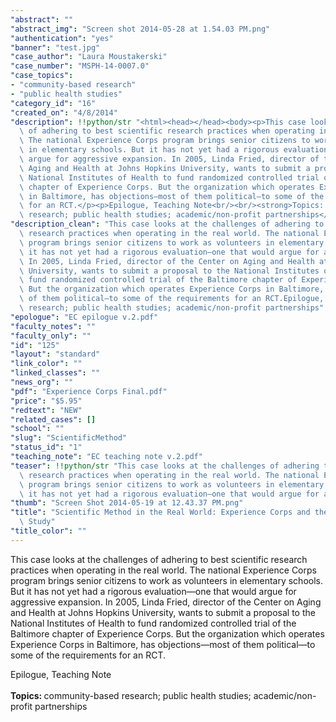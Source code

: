 ```yaml
---
"abstract": ""
"abstract_img": "Screen shot 2014-05-28 at 1.54.03 PM.png"
"authentication": "yes"
"banner": "test.jpg"
"case_author": "Laura Moustakerski"
"case_number": "MSPH-14-0007.0"
"case_topics":
- "community-based research"
- "public health studies"
"category_id": "16"
"created_on": "4/8/2014"
"description": !!python/str "<html><head></head><body><p>This case looks at the challenges\
  \ of adhering to best scientific research practices when operating in the real world.\
  \ The national Experience Corps program brings senior citizens to work as volunteers\
  \ in elementary schools. But it has not yet had a rigorous evaluation—one that would\
  \ argue for aggressive expansion. In 2005, Linda Fried, director of the Center on\
  \ Aging and Health at Johns Hopkins University, wants to submit a proposal to the\
  \ National Institutes of Health to fund randomized controlled trial of the Baltimore\
  \ chapter of Experience Corps. But the organization which operates Experience Corps\
  \ in Baltimore, has objections—most of them political—to some of the requirements\
  \ for an RCT.</p><p>Epilogue, Teaching Note<br/><br/><strong>Topics: </strong>community-based\
  \ research; public health studies; academic/non-profit partnerships</p></body></html>"
"description_clean": "This case looks at the challenges of adhering to best scientific\
  \ research practices when operating in the real world. The national Experience Corps\
  \ program brings senior citizens to work as volunteers in elementary schools. But\
  \ it has not yet had a rigorous evaluation—one that would argue for aggressive expansion.\
  \ In 2005, Linda Fried, director of the Center on Aging and Health at Johns Hopkins\
  \ University, wants to submit a proposal to the National Institutes of Health to\
  \ fund randomized controlled trial of the Baltimore chapter of Experience Corps.\
  \ But the organization which operates Experience Corps in Baltimore, has objections—most\
  \ of them political—to some of the requirements for an RCT.Epilogue, Teaching NoteTopics: community-based\
  \ research; public health studies; academic/non-profit partnerships"
"epologue": "EC epilogue v.2.pdf"
"faculty_notes": ""
"faculty_only": ""
"id": "125"
"layout": "standard"
"link_color": ""
"linked_classes": ""
"news_org": ""
"pdf": "Experience Corps Final.pdf"
"price": "$5.95"
"redtext": "NEW"
"related_cases": []
"school": ""
"slug": "ScientificMethod"
"status_id": "1"
"teaching_note": "EC teaching note v.2.pdf"
"teaser": !!python/str "This case looks at the challenges of adhering to best scientific\
  \ research practices when operating in the real world. The national Experience Corps\
  \ program brings senior citizens to work as volunteers in elementary schools. But\
  \ it has not yet had a rigorous evaluation—one that would argue for aggressive expansion."
"thumb": "Screen Shot 2014-05-19 at 12.43.37 PM.png"
"title": "Scientific Method in the Real World: Experience Corps and the Johns Hopkins\
  \ Study"
"title_color": ""
---
```

<html><head></head><body><p>This case looks at the challenges of adhering to best scientific research practices when operating in the real world. The national Experience Corps program brings senior citizens to work as volunteers in elementary schools. But it has not yet had a rigorous evaluation—one that would argue for aggressive expansion. In 2005, Linda Fried, director of the Center on Aging and Health at Johns Hopkins University, wants to submit a proposal to the National Institutes of Health to fund randomized controlled trial of the Baltimore chapter of Experience Corps. But the organization which operates Experience Corps in Baltimore, has objections—most of them political—to some of the requirements for an RCT.</p><p>Epilogue, Teaching Note<br/><br/><strong>Topics: </strong>community-based research; public health studies; academic/non-profit partnerships</p></body></html>
